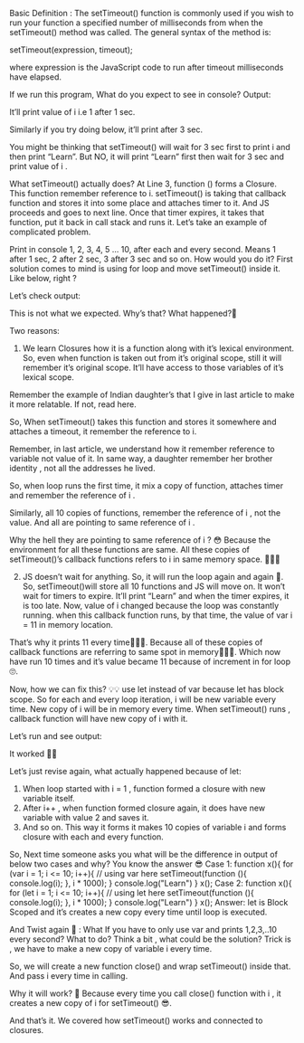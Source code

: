 Basic Definition : The setTimeout() function is commonly used if you wish to run your function a specified number of milliseconds from when the setTimeout() method was called. The general syntax of the method is:

setTimeout(expression, timeout);

where expression is the JavaScript code to run after timeout milliseconds have elapsed.


If we run this program, What do you expect to see in console?
Output:


It’ll print value of i i.e 1 after 1 sec.

Similarly if you try doing below, it’ll print after 3 sec.


You might be thinking that setTimeout() will wait for 3 sec first to print i and then print “Learn”. But NO, it will print “Learn” first then wait for 3 sec and print value of i .

What setTimeout() actually does?
At Line 3, function () forms a Closure. This function remember reference to i.
setTimeout() is taking that callback function and stores it into some place and attaches timer to it. And JS proceeds and goes to next line.
Once that timer expires, it takes that function, put it back in call stack and runs it.
Let’s take an example of complicated problem.

Print in console 1, 2, 3, 4, 5 … 10, after each and every second. Means 1 after 1 sec, 2 after 2 sec, 3 after 3 sec and so on. How would you do it?
First solution comes to mind is using for loop and move setTimeout() inside it. Like below, right ?


Let’s check output:


This is not what we expected. Why’s that? What happened?🧐

Two reasons:

1. We learn Closures how it is a function along with it’s lexical environment. So, even when function is taken out from it’s original scope, still it will remember it’s original scope. It’ll have access to those variables of it’s lexical scope.

Remember the example of Indian daughter’s that I give in last article to make it more relatable. If not, read here.

So, When setTimeout() takes this function and stores it somewhere and attaches a timeout, it remember the reference to i.

Remember, in last article, we understand how it remember reference to variable not value of it. In same way, a daughter remember her brother identity , not all the addresses he lived.

So, when loop runs the first time, it mix a copy of function, attaches timer and remember the reference of i .

Similarly, all 10 copies of functions, remember the reference of i , not the value. And all are pointing to same reference of i .

Why the hell they are pointing to same reference of i ? 😳
Because the environment for all these functions are same. All these copies of setTimeout()’s callback functions refers to i in same memory space. 🤷🏻‍♀️

2. JS doesn’t wait for anything. So, it will run the loop again and again 🔄.
So, setTimeout()will store all 10 functions and JS will move on. It won’t wait for timers to expire. It’ll print “Learn” and when the timer expires, it is too late.
Now, value of i changed because the loop was constantly running. when this callback function runs, by that time, the value of var i = 11 in memory location.

That’s why it prints 11 every time🤷🏻‍♀️. Because all of these copies of callback functions are referring to same spot in memory🤦🏻‍♀️. Which now have run 10 times and it’s value became 11 because of increment in for loop🙄.

Now, how we can fix this? 💡💡
use let instead of var because let has block scope. So for each and every loop iteration, i will be new variable every time. New copy of i will be in memory every time.
When setTimeout() runs , callback function will have new copy of i with it.


Let’s run and see output:


It worked 🎉🎉


Let’s just revise again, what actually happened because of let:
1. When loop started with i = 1 , function formed a closure with new variable itself.
2. After i++ , when function formed closure again, it does have new variable with value 2 and saves it.
3. And so on. This way it forms it makes 10 copies of variable i and forms closure with each and every function.


So, Next time someone asks you what will be the difference in output of below two cases and why? You know the answer 😎
Case 1:
function x(){
  for (var i = 1; i <= 10; i++){  // using var here 
    setTimeout(function (){
    console.log(i);
    }, i * 1000);
  }
  console.log("Learn")
}
x();
Case 2:
function x(){
  for (let i = 1; i <= 10; i++){  // using let here 
    setTimeout(function (){
    console.log(i);
    }, i * 1000);
  }
  console.log("Learn")
}
x();
Answer: let is Block Scoped and it’s creates a new copy every time until loop is executed.

And Twist again 🤭 : What If you have to only use var and prints 1,2,3,..10 every second? What to do?
Think a bit , what could be the solution?
Trick is , we have to make a new copy of variable i every time.


So, we will create a new function close() and wrap setTimeout() inside that. And pass i every time in calling.

Why it will work? 😬
Because every time you call close() function with i , it creates a new copy of i for setTimeout() 😎.

And that’s it. We covered how setTimeout() works and connected to closures.